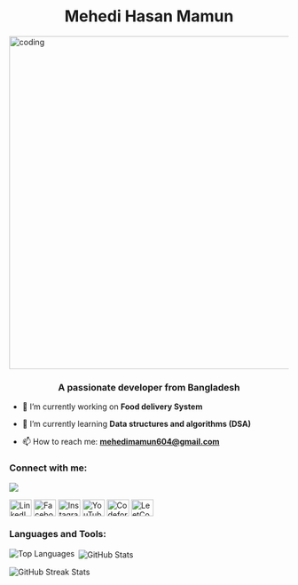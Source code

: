 <h1 align="center">Mehedi Hasan Mamun</h1>
<img align="center"alt="coding" width="600" src="https://cdn.dribbble.com/users/1187836/screenshots/6539429/programer.gif">
<h3 align="center">A passionate developer from Bangladesh</h3>

- 🔭 I’m currently working on **Food delivery System**

- 🌱 I’m currently learning **Data structures and algorithms (DSA)**

- 📫 How to reach me: **mehedimamun604@gmail.com**

<h3 align="left">Connect with me:</h3>
<p align="left">
  
  ![](https://komarev.com/ghpvc/?username=Mehedi-16)

  <a href="https://linkedin.com/in/mehedi-mamun/" target="_blank"><img align="center" src="https://raw.githubusercontent.com/rahuldkjain/github-profile-readme-generator/master/src/images/icons/Social/linked-in-alt.svg" alt="LinkedIn" height="30" width="40" /></a>
  <a href="https://www.facebook.com/mehedimamun.01" target="_blank"><img align="center" src="https://raw.githubusercontent.com/rahuldkjain/github-profile-readme-generator/master/src/images/icons/Social/facebook.svg" alt="Facebook" height="30" width="40" /></a>
  <a href="https://www.instagram.com/stories/mehedi.mamun_/" target="_blank"><img align="center" src="https://raw.githubusercontent.com/rahuldkjain/github-profile-readme-generator/master/src/images/icons/Social/instagram.svg" alt="Instagram" height="30" width="40" /></a>
  <a href="https://www.youtube.com/c/mehedimamun" target="_blank"><img align="center" src="https://raw.githubusercontent.com/rahuldkjain/github-profile-readme-generator/master/src/images/icons/Social/youtube.svg" alt="YouTube" height="30" width="40" /></a>
  <a href="https://codeforces.com/profile/mehedipstu16" target="_blank"><img align="center" src="https://raw.githubusercontent.com/rahuldkjain/github-profile-readme-generator/master/src/images/icons/Social/codeforces.svg" alt="Codeforces" height="30" width="40" /></a>
  <a href="https://leetcode.com/mehed1/" target="_blank"><img align="center" src="https://raw.githubusercontent.com/rahuldkjain/github-profile-readme-generator/master/src/images/icons/Social/leet-code.svg" alt="LeetCode" height="30" width="40" /></a>
</p>

<h3 align="left">Languages and Tools:</h3>
<p align="left">
  <!-- Add your tools and languages icons here -->
</p>

<!-- Add your GitHub stats -->
<p><img align="left" src="https://github-readme-stats.vercel.app/api/top-langs?username=mehedi-16&show_icons=true&locale=en&layout=compact" alt="Top Languages" /></p>

<p>&nbsp;<img align="center" src="https://github-readme-stats.vercel.app/api?username=mehedi-16&show_icons=true&locale=en" alt="GitHub Stats" /></p>

<p><img align="center" src="https://github-readme-streak-stats.herokuapp.com/?user=mehedi-16" alt="GitHub Streak Stats" /></p>
